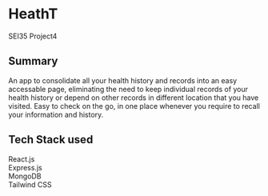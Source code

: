 # HeathT
SEI35 Project4

## Summary
An app to consolidate all your health history and records into an easy accessable page, eliminating the need to keep individual records of your health history or depend on other records in different location that you have visited.
Easy to check on the go, in one place whenever you require to recall your information and history.

## Tech Stack used
React.js  
Express.js  
MongoDB  
Tailwind CSS
